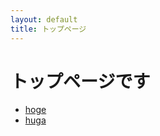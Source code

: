 ```yaml
---
layout: default
title: トップページ
---
```


# トップページです

* [hoge](sample/hoge.html)
* [huga](sample/huga.html)